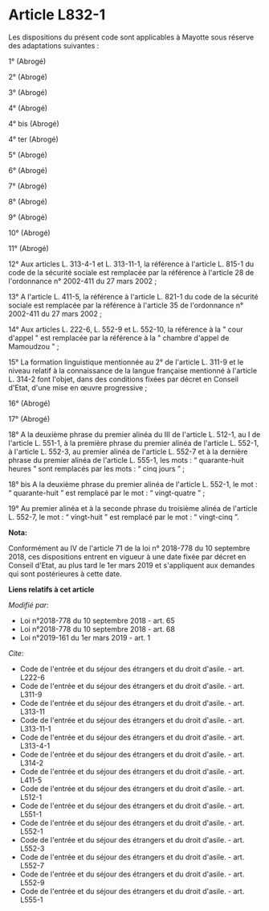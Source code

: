 # Article L832-1

Les dispositions du présent code sont applicables à Mayotte sous réserve des adaptations suivantes :

1° (Abrogé)

2° (Abrogé)

3° (Abrogé)

4° (Abrogé)

4° bis (Abrogé)

4° ter (Abrogé)

5° (Abrogé)

6° (Abrogé)

7° (Abrogé)

8° (Abrogé)

9° (Abrogé)

10° (Abrogé)

11° (Abrogé)

12° Aux articles L. 313-4-1 et L. 313-11-1, la référence à l'article L. 815-1 du code de la sécurité sociale est remplacée
par la référence à l'article 28 de l'ordonnance n° 2002-411 du 27 mars 2002 ;

13° A l'article L. 411-5, la référence à l'article L. 821-1 du code de la sécurité sociale est remplacée par la référence à
l'article 35 de l'ordonnance n° 2002-411 du 27 mars 2002 ;

14° Aux articles L. 222-6, L. 552-9 et L. 552-10, la référence à la " cour d'appel " est remplacée par la référence à la "
chambre d'appel de Mamoudzou " ;

15° La formation linguistique mentionnée au 2° de l'article L. 311-9 et le niveau relatif à la connaissance de la langue
française mentionné à l'article L. 314-2 font l'objet, dans des conditions fixées par décret en Conseil d'Etat, d'une mise en
œuvre progressive ;

16° (Abrogé)

17° (Abrogé)

18° A la deuxième phrase du premier alinéa du III de l'article L. 512-1, au I de l'article L. 551-1, à la première phrase du
premier alinéa de l'article L. 552-1, à l'article L. 552-3, au premier alinéa de l'article L. 552-7 et à la dernière phrase
du premier alinéa de l'article L. 555-1, les mots : “ quarante-huit heures ” sont remplacés par les mots : “ cinq jours ” ;

18° bis A la deuxième phrase du premier alinéa de l'article L. 552-1, le mot : “ quarante-huit ” est remplacé par le mot : “
vingt-quatre ” ;

19° Au premier alinéa et à la seconde phrase du troisième alinéa de l'article L. 552-7, le mot : “ vingt-huit ” est remplacé
par le mot : “ vingt-cinq ”.

**Nota:**

Conformément au IV de l'article 71 de la loi n° 2018-778 du 10 septembre 2018, ces dispositions entrent en vigueur à une date
fixée par décret en Conseil d'Etat, au plus tard le 1er mars 2019 et s'appliquent aux demandes qui sont postérieures à cette
date.

**Liens relatifs à cet article**

_Modifié par_:

  - Loi n°2018-778 du 10 septembre 2018 - art. 65
  - Loi n°2018-778 du 10 septembre 2018 - art. 68
  - Loi n°2019-161 du 1er mars 2019 - art. 1

_Cite_:

  - Code de l'entrée et du séjour des étrangers et du droit d'asile. - art. L222-6
  - Code de l'entrée et du séjour des étrangers et du droit d'asile. - art. L311-9
  - Code de l'entrée et du séjour des étrangers et du droit d'asile. - art. L313-11
  - Code de l'entrée et du séjour des étrangers et du droit d'asile. - art. L313-11-1
  - Code de l'entrée et du séjour des étrangers et du droit d'asile. - art. L313-4-1
  - Code de l'entrée et du séjour des étrangers et du droit d'asile. - art. L314-2
  - Code de l'entrée et du séjour des étrangers et du droit d'asile. - art. L411-5
  - Code de l'entrée et du séjour des étrangers et du droit d'asile. - art. L512-1
  - Code de l'entrée et du séjour des étrangers et du droit d'asile. - art. L551-1
  - Code de l'entrée et du séjour des étrangers et du droit d'asile. - art. L552-1
  - Code de l'entrée et du séjour des étrangers et du droit d'asile. - art. L552-3
  - Code de l'entrée et du séjour des étrangers et du droit d'asile. - art. L552-7
  - Code de l'entrée et du séjour des étrangers et du droit d'asile. - art. L552-9
  - Code de l'entrée et du séjour des étrangers et du droit d'asile. - art. L555-1

